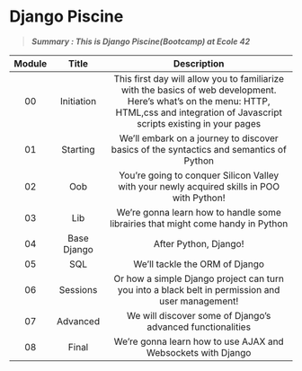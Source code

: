# Django Piscine

> ***Summary : This is Django Piscine(Bootcamp) at Ecole 42***

| Module |             Title              |                         Description                          |
| :----: | :----------------------------: | :----------------------------------------------------------: |
|   00   | Initiation | This first day will allow you to familiarize with the basics of web development. Here’s what’s on the menu: HTTP, HTML,css and integration of Javascript scripts existing in your pages |
|   01   |  Starting  | We’ll embark on a journey to discover basics of the syntactics and semantics of Python |
|   02   | Oob | You’re going to conquer Silicon Valley with your newly acquired skills in POO with Python! |
|   03   | Lib | We’re gonna learn how to handle some librairies that might come handy in Python |
|   04   | Base Django | After Python, Django! |
|   05   | SQL | We’ll tackle the ORM of Django |
|   06   | Sessions | Or how a simple Django project can turn you into a black belt in permission and user management! |
|   07   | Advanced | We will discover some of Django’s advanced functionalities |
|   08   | Final | We’re gonna learn how to use AJAX and Websockets with Django |
